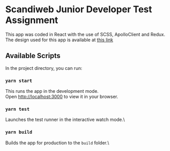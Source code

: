 # Scandiweb Junior Developer Test Assignment
This app was coded in React with the use of SCSS, ApolloClient and Redux.
The design used for this app is available at [this link](https://www.figma.com/file/MSyCAqVy1UgNap0pvqH6H3/Junior-Frontend-Test-Designs-Public?node-id=0%3A1)


## Available Scripts

In the project directory, you can run:

### `yarn start`

This runs the app in the development mode.\
Open [http://localhost:3000](http://localhost:3000) to view it in your browser.


### `yarn test`

Launches the test runner in the interactive watch mode.\

### `yarn build`

Builds the app for production to the `build` folder.\
